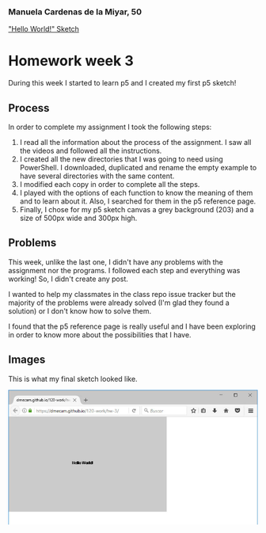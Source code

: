 ### Manuela Cardenas de la Miyar, 50

["Hello World!" Sketch](https://dmecam.github.io/120-work/hw-3/)

# Homework week 3

During this week I started to learn p5 and I created my first p5 sketch!

## Process

In order to complete my assignment I took the following steps:

1. I read all the information about the process of the assignment. I saw all the videos and followed all the instructions.
2. I created all the new directories that I was going to need using PowerShell. I downloaded, duplicated and rename the empty example to have several directories with the same content.
3. I modified each copy in order to complete all the steps.
4. I played with the options of each function to know the meaning of them and to learn about it. Also, I searched for them in the p5 reference page.
5. Finally, I chose for my p5 sketch canvas a grey background (203) and a size of 500px wide and 300px high.

## Problems

This week, unlike the last one, I didn't have any problems with the assignment nor the programs. I followed each step and everything was working! So, I didn't create any post.

I wanted to help my classmates in the class repo issue tracker but the majority of the problems were already solved (I'm glad they found a solution) or I don't know how to solve them.

I found that the p5 reference page is really useful and I have been exploring in order to know more about the possibilities that I have.

## Images

This is what my final sketch looked like.

![This is my final hw-3 sketch](images/hw-3_image.jpg)
